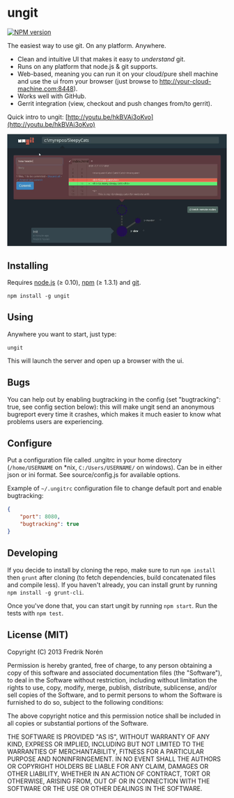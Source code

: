 ungit
======
[![NPM version](https://badge.fury.io/js/ungit.png)](http://badge.fury.io/js/ungit)

The easiest way to use git. On any platform. Anywhere.

 * Clean and intuitive UI that makes it easy to _understand_ git.
 * Runs on any platform that node.js & git supports.
 * Web-based, meaning you can run it on your cloud/pure shell machine and use the ui from your browser (just browse to http://your-cloud-machine.com:8448).
 * Works well with GitHub.
 * Gerrit integration (view, checkout and push changes from/to gerrit).

Quick intro to ungit: [http://youtu.be/hkBVAi3oKvo](http://youtu.be/hkBVAi3oKvo)

![](/screenshot.png)

Installing
----------
Requires [node.js](http://nodejs.org) (≥ 0.10), [npm](https://npmjs.org/) (≥ 1.3.1) and [git](http://git-scm.com/).

	npm install -g ungit

Using
-----
Anywhere you want to start, just type:

	ungit

This will launch the server and open up a browser with the ui.

Bugs
----
You can help out by enabling bugtracking in the config (set "bugtracking": true, see config section below): this will make ungit send an anonymous bugreport every time it crashes, which makes it much easier to know what problems users are experiencing.

Configure
---------
Put a configuration file called .ungitrc in your home directory (`/home/USERNAME` on *nix, `C:/Users/USERNAME/` on windows). Can be in either json or ini format. See source/config.js for available options.

Example of `~/.ungitrc` configuration file to change default port and enable bugtracking:

```json
{
	"port": 8080,
	"bugtracking": true
}
```

Developing
----------

If you decide to install by cloning the repo, make sure to run `npm install` then  `grunt` after cloning (to fetch dependencies, build concatenated files and compile less). If you haven't already, you can install grunt by running `npm install -g grunt-cli`.

Once you've done that, you can start ungit by running `npm start`. Run the tests with `npm test`.

License (MIT)
-------------

Copyright (C) 2013 Fredrik Norén

Permission is hereby granted, free of charge, to any person obtaining a copy of this software and associated documentation files (the "Software"), to deal in the Software without restriction, including without limitation the rights to use, copy, modify, merge, publish, distribute, sublicense, and/or sell copies of the Software, and to permit persons to whom the Software is furnished to do so, subject to the following conditions:

The above copyright notice and this permission notice shall be included in all copies or substantial portions of the Software.

THE SOFTWARE IS PROVIDED "AS IS", WITHOUT WARRANTY OF ANY KIND, EXPRESS OR IMPLIED, INCLUDING BUT NOT LIMITED TO THE WARRANTIES OF MERCHANTABILITY, FITNESS FOR A PARTICULAR PURPOSE AND NONINFRINGEMENT. IN NO EVENT SHALL THE AUTHORS OR COPYRIGHT HOLDERS BE LIABLE FOR ANY CLAIM, DAMAGES OR OTHER LIABILITY, WHETHER IN AN ACTION OF CONTRACT, TORT OR OTHERWISE, ARISING FROM, OUT OF OR IN CONNECTION WITH THE SOFTWARE OR THE USE OR OTHER DEALINGS IN THE SOFTWARE.
